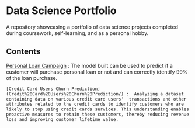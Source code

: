 # Data Science Portfolio

A repository showcasing a portfolio of data science projects completed during coursework, self-learning, and as a personal hobby.

## Contents


   [Personal Loan Campaign](Personal%20Loan%20Campaign/) : The model built can be used to predict if a customer will purchase personal loan or not and can correctly identify 99% of the loan purchase.
   
    [Credit Card Users Churn Prediction](Credit%20Card%20Users%20Churn%20Prediction/) :  Analyzing a dataset containing data on various credit card users'  transactions and other attributes related to the credit cards to identify customers who are likely to stop using credit cards services. This understanding enables proactive measures to retain these customers, thereby reducing revenue loss and improving customer lifetime value.
